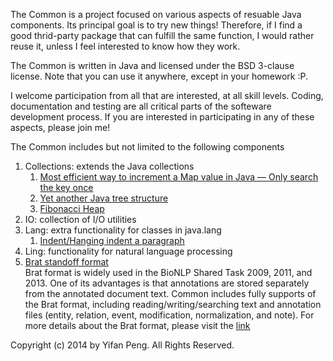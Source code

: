 The Common is a project focused on various aspects of resuable Java components. Its principal goal is to try new things! Therefore, if I find a good thrid-party package that can fulfill the same function, I would rather reuse it, unless I feel interested to know how they work.

The Common is written in Java and licensed under the BSD 3-clause license. Note that you can use it anywhere, except in your homework :P. 

I welcome participation from all that are interested, at all skill levels. Coding, documentation and testing are all critical parts of the softeware development process. If you are interested in participating in any of these aspects, please join me!

The Common includes but not limited to the following components

1. Collections: extends the Java collections
   1. [Most efficient way to increment a Map value in Java — Only search the key once](http://blog.pengyifan.com/most-efficient-way-to-increment-a-map-value-in-java-only-search-the-key-once/)
   1. [Yet another Java tree structure](http://blog.pengyifan.com/yet-another-java-tree-structure/)
   1. [Fibonacci Heap](http://blog.pengyifan.com/a-java-implementation-of-fibonacci-heep/)
1. IO: collection of I/O utilities
1. Lang: extra functionality for classes in java.lang
   1. [Indent/Hanging indent a paragraph](http://blog.pengyifan.com/using-regex-to-hanging-indent-a-paragraph-in-java/)
1. Ling: functionality for natural language processing 
1. [Brat standoff format](http://brat.nlplab.org/standoff.html)  
    Brat format is widely used in the BioNLP Shared Task 2009, 2011, and 2013. One of its advantages is that annotations are stored separately from the annotated document text. Common includes fully supports of the Brat format, including reading/writing/searching text and annotation files (entity, relation, event, modification, normalization, and note). For more details about the Brat format, please visit the [link](http://brat.nlplab.org/standoff.html) 

Copyright (c) 2014 by Yifan Peng. All Rights Reserved. 
